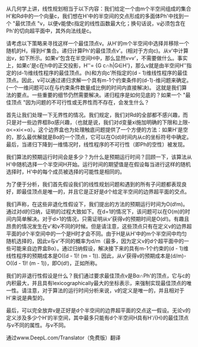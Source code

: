 从几何学上讲，线性规划相当于以下内容：我们给定一个由m个半空间组成的集合H'和Rd中的一个向量c，我们想在H'中的半空间的交点形成的多面体Ph'中找到一个 "最优顶点 "v，以便v能使c指定的线性函数最大化；换句话说，v必须包含在Ph'的切向超平面中，其外向法线是c。

请考虑以下策略来寻找这样一个最佳顶点v。从H'的m个半空间中选择并移除一个随机的H，得到H'集合。递归计算Ph'的最佳顶点v'。(相对于方向c)。从v'中计算出v，如下所示。如果v'包含在半空间H中，那么显然v=v'，不需要做什么。事实上，如果c'是c在h中的正交投影，H''= {G c∩h|G∈H'}，那么v就是由半空间H''指定的(d-1)维线性程序的最佳顶点。(h)和方向c'所指定的(d - 1)维线性程序的最佳顶点。因此，v可以通过递归求解一个具有m-1个约束条件的(d-1)-维问题来确定。(一个一维问题可以在与约束条件数量成比例的时间内直接解决)。
这就是我们算法的要点。一些重要的细节仍然需要解决。递归程序是如何见底的？如果一个 "最佳顶点 "因为问题的不可行性或无界性而不存在，会发生什么？

首先让我们处理一下无界性的情况。我们规定，我们对Rd的全部都不感兴趣，而只是对一些边界框Bα感兴趣，（也就是说，我们对d变量xi施加明确的下限和上限-α<=xi<=α）。这个边界盒也为处理触底问题提供了一个方便的方法：如果H'是空的，那么最优解就是Bα的一个顶点，它可以在O(d)时间内从c的坐标符号中确定。最后，当递归下降到一维情况时，线性程序的不可行性（即Ph的空性）被发现。

我们算法的预期运行时间会是多少？为什么是预期运行时间？回顾一下，该算法从H'中随机选择一个半空间H开始。运行时间的期望值是在假设每当进行这样的随机选择时，H'中的每个成员被选择的可能性是相同的。

为了便于分析，我们首先假设我们的线性规划问题和遇到的所有子问题都表现良好，即最佳顶点是唯一的，并且它是正好是d个给定半空间的边界超平面的交点。

我们声称，在这些非退化性假设下，我们提出的方法的预期运行时间为O(d!m)。通过对d的归纳，证明的过程大致如下。在d=1的情况下，该问题可以在O(m)的时间内简单解决。对于d>1的情况，只需证明从v'获得v的预期时间是O(d!)。有趣且昂贵的情况发生在v'和v不同的时候。但是请注意，这些顶点只有在定义v的边界超平面的d个半空间中的一个是H时才会不同。由于H是从H'中的m个半空间中均匀随机选择的，因此v与v'不同的概率为d/m（最多，因为定义v的d个超平面中的一些可能来自边界盒Bα）。通过归纳假设，解决接下来的具有m-1个约束的(d - 1)维线性程序的预期成本是O((d - 1)! (m - 1)). 因此，从v'获得v的预期成本是(d/m)-O((d - 1)! (m - 1))，即O(d!)，正如所称。

我们的非退行性假设是什么？我们通过要求最佳顶点v是Bα∩Ph'的顶点，它与c的内积最大，并且具有lexicographically最大的坐标表示，来强制实现最佳顶点的唯一性。请注意，对于算法的运行时间分析来说，v的定义是唯一的，并且相对于H'来说是典型的。

最后，可以完全放弃v是正好是d个半空间的边界超平面的交点这一假设。无论v的定义涉及多少个H'的半空间，其中最多只能有d个半空间H具有H'/{H}的最佳顶点与v不同的属性。与v不同。

通过www.DeepL.com/Translator（免费版）翻译